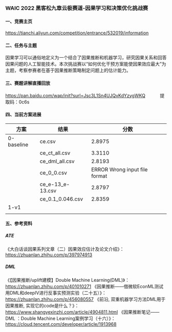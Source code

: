 ### WAIC 2022 黑客松九章云极赛道-因果学习和决策优化挑战赛

#### 一、竞赛主页
https://tianchi.aliyun.com/competition/entrance/532019/information

#### 二、任务与主题

因果学习可以通俗地定义为一个结合了因果推断和机器学习，研究因果关系和回答因果问题的人工智能技术。本次挑战赛以“如何优化干预方案能使因果效应最大”为主题，考察参赛者在基于因果推断策略制定问题上的估计能力。

#### 三、赛题讲解直播回放
https://pan.baidu.com/wap/init?surl=Jsc3L1Sn4UJQvKdYzygWKQ         &emsp;&emsp;&emsp;提取码：0c6s

#### 四、当前方案进展

| 方案      | 结果 | 分数 |
| ----------- | ----------- | ----------- |
| 0-baseline      | ce.csv       | 2.8975 |
|             |   ce_ct_all.csv       | 3.3110 |
|             |    ce_dml_all.csv        | 2.8193 |
|             |    ce_0_0.csv        | ERROR Wrong input file format |
|             |    ce_e-13_e-13.csv     | 2.8797 |
|             |    ce_0.1_0.046.csv         | 2.8359 |
|    1-v1         |             | |
|             |             | |

#### 五、参考资料
##### ATE
《大白话谈因果系列文章（二）因果效应估计及论文介绍》：https://zhuanlan.zhihu.com/p/397974913

##### DML
《【因果推断/uplift建模】Double Machine Learning(DML)》：https://zhuanlan.zhihu.com/p/401010271
《因果推断——借微软EconML测试用DML和deepIV进行反事实预测实验（二十五）》：https://zhuanlan.zhihu.com/p/456080557
《前沿, 双重机器学习方法DML用于因果推断, 实现它的code是什么？》：https://www.shangyexinzhi.com/article/4904811.html
《因果推断笔记——DML ：Double Machine Learning案例学习（十六）》：https://cloud.tencent.com/developer/article/1913968

